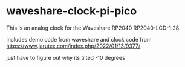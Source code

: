 # waveshare-clock-pi-pico

This is an analog clock for the Waveshare RP2040 RP2040-LCD-1.28


includes demo code from waveshare and clock code from https://www.jarutex.com/index.php/2022/01/13/9377/


just have to figure out why its tilted -10 degrees 
